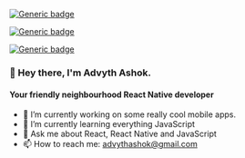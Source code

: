 [![Generic badge](https://img.shields.io/badge/LOCATION-REMOTE-green.svg)](https://shields.io/)

[![Generic badge](https://img.shields.io/badge/LANGUAGE-JS-yellow.svg)](https://shields.io/)

[![Generic badge](https://img.shields.io/badge/SOCIAL_LIFE-404-red.svg)](https://shields.io/)



### 👋 Hey there, I'm Advyth Ashok. 
#### Your friendly neighbourhood React Native developer 
- 🔭 I’m currently working on some really cool mobile apps.
- 🌱 I’m currently learning everything JavaScript
- 💬 Ask me about React, React Native and JavaScript
- 📫 How to reach me: advythashok@gmail.com

#

<!--
**advyth/advyth** is a ✨ _special_ ✨ repository because its `README.md` (this file) appears on your GitHub profile.

Here are some ideas to get you started:

- 🔭 I’m currently working on ...
- 🌱 I’m currently learning ...
- 👯 I’m looking to collaborate on ...
- 🤔 I’m looking for help with ...
- 💬 Ask me about ...
- 📫 How to reach me: ...
- 😄 Pronouns: ...
- ⚡ Fun fact: ...
-->
